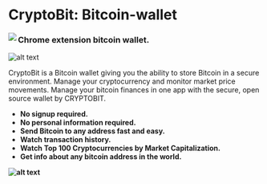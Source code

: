 # CryptoBit: Bitcoin-wallet

<img align="left" src="https://github.com/edmlbox/CryptoBit-Bitcoin-wallet/blob/master/readmeIMG/home.jpg">

<h3>Chrome extension bitcoin wallet.</h3>

![alt text](https://github.com/edmlbox/CryptoBit-Bitcoin-wallet/blob/master/readmeIMG/installbutton.png "Install CryptoBit Wallet")


<p>CryptoBit is a Bitcoin wallet giving you the ability to store Bitcoin in a secure environment. 
Manage your cryptocurrency and monitor market price movements. 
Manage your bitcoin finances in one app with the secure, open source wallet by CRYPTOBIT.  </p>

<ul>
  <li><strong>No signup required.<strong></li>
  <li><strong>No personal information required.</strong> </li>
    <li>Send Bitcoin to any address fast and easy.</li>
  <li>Watch transaction history.</li>
      <li>Watch Top 100 Cryptocurrencies by Market Capitalization.</li>
  <li>Get info about any bitcoin address in the world.</li>
</ul>
  

  


  
  
  

![alt text](https://github.com/edmlbox/CryptoBit-Bitcoin-wallet/blob/master/readmeIMG/one.jpg "Logo Title Text 1")

